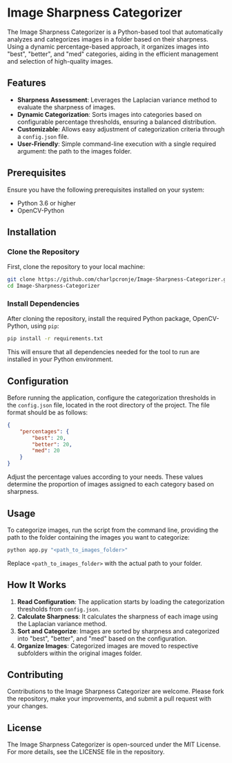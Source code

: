 # Image Sharpness Categorizer

The Image Sharpness Categorizer is a Python-based tool that automatically analyzes and categorizes images in a folder based on their sharpness. Using a dynamic percentage-based approach, it organizes images into "best", "better", and "med" categories, aiding in the efficient management and selection of high-quality images.

## Features

- **Sharpness Assessment**: Leverages the Laplacian variance method to evaluate the sharpness of images.
- **Dynamic Categorization**: Sorts images into categories based on configurable percentage thresholds, ensuring a balanced distribution.
- **Customizable**: Allows easy adjustment of categorization criteria through a `config.json` file.
- **User-Friendly**: Simple command-line execution with a single required argument: the path to the images folder.

## Prerequisites

Ensure you have the following prerequisites installed on your system:

- Python 3.6 or higher
- OpenCV-Python

## Installation

### Clone the Repository

First, clone the repository to your local machine:

```bash
git clone https://github.com/charlpcronje/Image-Sharpness-Categorizer.git
cd Image-Sharpness-Categorizer
```

### Install Dependencies

After cloning the repository, install the required Python package, OpenCV-Python, using `pip`:

```bash
pip install -r requirements.txt
```

This will ensure that all dependencies needed for the tool to run are installed in your Python environment.

## Configuration

Before running the application, configure the categorization thresholds in the `config.json` file, located in the root directory of the project. The file format should be as follows:

```json
{
    "percentages": {
        "best": 20,
        "better": 20,
        "med": 20
    }
}
```

Adjust the percentage values according to your needs. These values determine the proportion of images assigned to each category based on sharpness.

## Usage

To categorize images, run the script from the command line, providing the path to the folder containing the images you want to categorize:

```bash
python app.py "<path_to_images_folder>"
```

Replace `<path_to_images_folder>` with the actual path to your folder.

## How It Works

1. **Read Configuration**: The application starts by loading the categorization thresholds from `config.json`.
2. **Calculate Sharpness**: It calculates the sharpness of each image using the Laplacian variance method.
3. **Sort and Categorize**: Images are sorted by sharpness and categorized into "best", "better", and "med" based on the configuration.
4. **Organize Images**: Categorized images are moved to respective subfolders within the original images folder.

## Contributing

Contributions to the Image Sharpness Categorizer are welcome. Please fork the repository, make your improvements, and submit a pull request with your changes.

## License

The Image Sharpness Categorizer is open-sourced under the MIT License. For more details, see the LICENSE file in the repository.